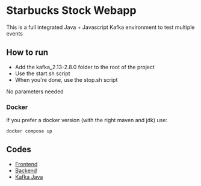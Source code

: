 # Starbucks Stock Webapp

This is a full integrated Java + Javascript Kafka environment to test multiple events

## How to run

- Add the kafka_2.13-2.8.0 folder to the root of the project
- Use the start.sh script
- When you're done, use the stop.sh script

No parameters needed

### Docker

If you prefer a docker version (with the right maven and jdk) use:
```
docker compose up
```

## Codes

- [Frontend](https://github.com/fiorotticaio/Starbucks-stock-frontend)
- [Backend](https://github.com/matheusschreiber/Starbucks-stock-backend)
- [Kafka Java](https://github.com/fiorotticaio/Apache-Kafka-Project)

